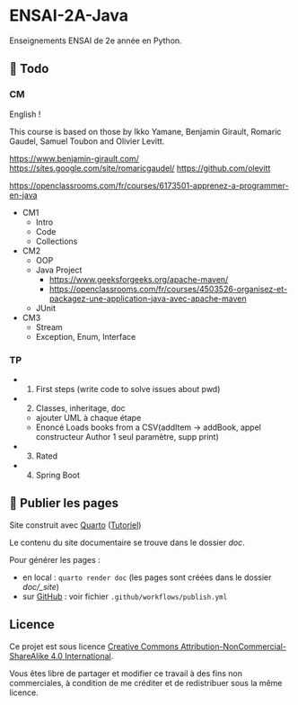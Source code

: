 # ENSAI-2A-Java

Enseignements ENSAI de 2e année en Python.

## :construction:  Todo

### CM

English !

This course is based on those by Ikko Yamane, Benjamin Girault, Romaric Gaudel, Samuel Toubon and Olivier Levitt.

https://www.benjamin-girault.com/
https://sites.google.com/site/romaricgaudel/
https://github.com/olevitt

https://openclassrooms.com/fr/courses/6173501-apprenez-a-programmer-en-java

- CM1
  - Intro
  - Code
  - Collections
- CM2
  - OOP
  - Java Project
    - https://www.geeksforgeeks.org/apache-maven/
    - https://openclassrooms.com/fr/courses/4503526-organisez-et-packagez-une-application-java-avec-apache-maven
  - JUnit
- CM3
  - Stream
  - Exception, Enum, Interface



### TP

- 1. First steps (write code to solve issues about pwd)
- 2. Classes, inheritage, doc
  - ajouter UML à chaque étape
  - Enoncé Loads books from a CSV(addItem -> addBook, appel constructeur Author 1 seul paramètre, supp print)
- 3. Rated
- 4. Spring Boot


## :rocket: Publier les pages

Site construit avec [Quarto](https://quarto.org/) ([Tutoriel](https://ludo2ne.github.io/Quarto-tuto/))

Le contenu du site documentaire se trouve dans le dossier *doc*.

Pour générer les pages :

- en local : `quarto render doc` (les pages sont créées dans le dossier *doc/_site*)
- sur [GitHub](https://ludo2ne.github.io/ENSAI-1A-Python/) : voir fichier `.github/workflows/publish.yml`

## Licence

Ce projet est sous licence [Creative Commons Attribution-NonCommercial-ShareAlike 4.0 International](https://creativecommons.org/licenses/by-nc-sa/4.0/).

Vous êtes libre de partager et modifier ce travail à des fins non commerciales, à condition de me créditer et de redistribuer sous la même licence.
